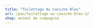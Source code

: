 ```yaml
---
title: "Toilettage Au Caniche Bleu"
url: /pau/toilettage-au-caniche-bleu-3/
shop: animal de compagnie
---
```

